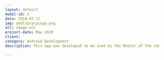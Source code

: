 ```yaml
---
layout: default
modal-id: 2
date: 2014-07-17
img: dedlibraryLogo.png
alt: image-alt
project-date: May 2019
client: 
category: Android Development
description: This app was developed to be used by the Master of the table RPG Dungeons and Dragons. The master can find the monster needed or random it. The information showed in the app are the page and the name of the book where the monster is. Technologies and tools used: Java (Android SDK), Android Studio, Firebase, Git/GitLab, MVC, Kanban, Gimp and AdobeXd.

---
```


